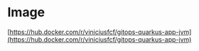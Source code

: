 # Image

[https://hub.docker.com/r/viniciusfcf/gitops-quarkus-app-jvm](https://hub.docker.com/r/viniciusfcf/gitops-quarkus-app-jvm)